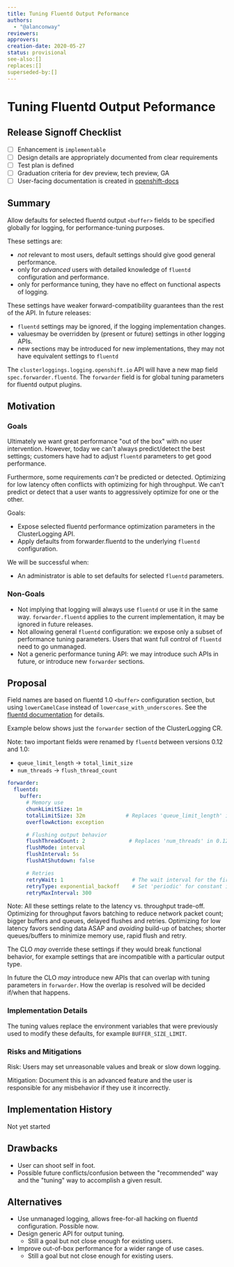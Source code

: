 ```yaml
---
title: Tuning Fluentd Output Peformance
authors:
  - "@alanconway"
reviewers:
approvers:
creation-date: 2020-05-27
status: provisional
see-also:[]
replaces:[]
superseded-by:[]
---
```


# Tuning Fluentd Output Peformance

## Release Signoff Checklist

- [ ] Enhancement is `implementable`
- [ ] Design details are appropriately documented from clear requirements
- [ ] Test plan is defined
- [ ] Graduation criteria for dev preview, tech preview, GA
- [ ] User-facing documentation is created in [openshift-docs](https://github.com/openshift/openshift-docs/)

## Summary

Allow defaults for selected fluentd output `<buffer>` fields to be specified globally
for logging, for performance-tuning purposes.

These settings are:
* *not* relevant to most users, default settings should give good general performance.
* only for *advanced* users with detailed knowledge of `fluentd` configuration and performance.
* only for performance tuning, they have no effect on functional aspects of logging.

These settings have weaker forward-compatibility guarantees than the rest of the API.
In future releases:

- `fluentd` settings may be ignored, if the logging implementation changes.
- valuesmay be overridden by (present or future) settings in other logging APIs.
- new sections may be introduced for new implementations, they may not have equivalent settings to `fluentd`

The `clusterloggings.logging.openshift.io` API will have a new map field
`spec.forwarder.fluentd`. The `forwarder` field is for global tuning parameters
for fluentd output plugins.

## Motivation

### Goals

Ultimately we want great performance "out of the box" with no user
intervention. However, today we can't always predict/detect the best settings;
customers have had to adjust `fluentd` parameters to get good performance.

Furthermore, some requirements *can't* be predicted or detected.  Optimizing for
low latency often conflicts with optimizing for high throughput. We can't
predict or detect that a user wants to aggressively optimize for one or the
other.

Goals:
* Expose selected fluentd performance optimization parameters in the ClusterLogging API.
* Apply defaults from forwarder.fluentd to the underlying `fluentd` configuration.

We will be successful when:
* An administrator is able to set defaults for selected `fluentd` parameters.

### Non-Goals

* Not implying that logging will always use `fluentd` or use it in the same way. `forwarder.fluentd` applies to the current implementation, it may be ignored in future releases.
* Not allowing general `fluentd` configuration: we expose only a subset of performance tuning parameters. Users that want full control of `fluentd` need to go unmanaged.
* Not a generic performance tuning API: we may introduce such APIs in future, or introduce new `forwarder` sections.

## Proposal

Field names are based on fluentd 1.0 `<buffer>` configuration section, but
using `lowerCamelCase` instead of `lowercase_with_underscores`.
See the [fluentd documentation](https://docs.fluentd.org/configuration/buffer-section#buffering-parameters) for details.

Example below shows just the `forwarder` section of the ClusterLogging CR.

Note: two important fields were renamed by `fluentd` between versions 0.12 and 1.0:
* `queue_limit_length` -> `total_limit_size`
* `num_threads` -> `flush_thread_count`

```yaml
forwarder:
  fluentd:
    buffer:
      # Memory use
      chunkLimitSize: 1m
      totalLimitSize: 32m             # Replaces 'queue_limit_length' in 0.12
      overflowAction: exception

      # Flushing output behavior
      flushThreadCount: 2              # Replaces 'num_threads' in 0.12
      flushMode: interval
      flushInterval: 5s
      flushAtShutdown: false

      # Retries
      retryWait: 1                      # The wait interval for the first retry.
      retryType: exponential_backoff    # Set 'periodic' for constant intervals.
      retryMaxInterval: 300
```

Note: All these settings relate to the latency vs. throughput
trade-off. Optimizing for throughput favors batching to reduce network packet
count; bigger buffers and queues, delayed flushes and retries. Optimizing for
low latency favors sending data ASAP and *avoiding* build-up of batches; shorter
queues/buffers to minimize memory use, rapid flush and retry.

The CLO *may* override these settings if they would break functional behavior,
for example settings that are incompatible with a particular output type.

In future the CLO *may* introduce new APIs that can overlap with tuning
parameters in `forwarder`. How the overlap is resolved will be
decided if/when that happens.

### Implementation Details

The tuning values replace the environment variables that were previously used to
modify these defaults, for example `BUFFER_SIZE_LIMIT`.

### Risks and Mitigations

Risk: Users may set unreasonable values and break or slow down logging.

Mitigation: Document this is an advanced feature and the user is responsible for
any misbehavior if they use it incorrectly.

## Implementation History

Not yet started

## Drawbacks

* User can shoot self in foot.
* Possible future conflicts/confusion between the "recommended" way and the "tuning" way to accomplish a given result.

## Alternatives

* Use unmanaged logging, allows free-for-all hacking on fluentd configuration. Possible now.
* Design generic API for output tuning.
  - Still a goal but not close enough for existing users.
* Improve out-of-box performance for a wider range of use cases.
  - Still a goal but not close enough for existing users.
